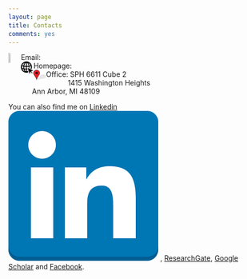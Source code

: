```yaml
---
layout: page
title: Contacts
comments: yes
---
```




<img align="left" src="/media/image/email.png" height="5%" width="5%">
Email: <pahriya@umich.edu><br/>
<img align="left" src="/media/image/website.png" height="5%" width="5%">
Homepage: <http://pashrap.com/><br/>
<img align="left" src="/media/image/address.png" height="5%" width="5%">
Office: SPH 6611 Cube 2
 <br/>            1415 Washington Heights
 <br/>              Ann Arbor, MI 48109
 
 You can also find me on [Linkedin](https://www.linkedin.com/in/pahriya-ashrap-paheliya-aixilafu-084900108/)![linkedin Logo](/media/image/linkedin.png)
, [ResearchGate](https://www.researchgate.net/profile/Paheliya_Aixilafu), [Google Scholar](https://scholar.google.com/citations?user=O83SoRkAAAAJ&hl=en) and [Facebook](https://www.facebook.com/paheliya.aixilafu).


